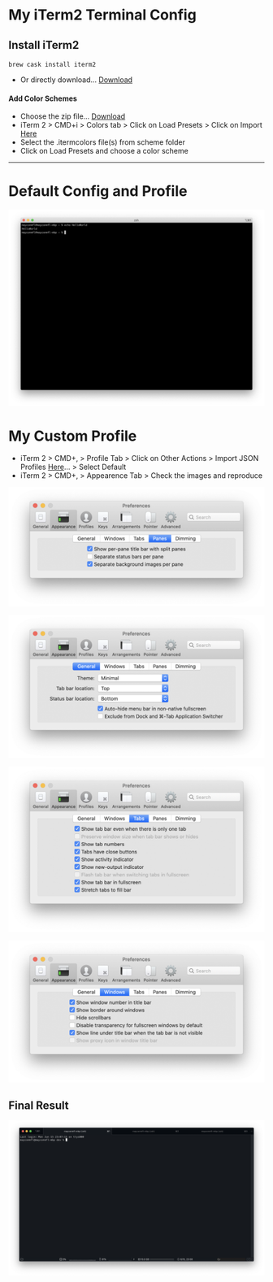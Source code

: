 # My iTerm2 Terminal Config

## Install iTerm2

    brew cask install iterm2 
    
- Or directly download... [Download](http://www.iterm2.com/downloads.html) 


#### Add Color Schemes

- Choose the zip file... [Download](https://iterm2colorschemes.com/)
- iTerm 2 > CMD+i > Colors tab > Click on Load Presets > Click on Import [Here](https://github.com/mayconmfl/mac-iterm2-terminal-config/tree/master/schemas)
- Select the .itermcolors file(s) from scheme folder
- Click on Load Presets and choose a color scheme


----


# Default Config and Profile

![Default](img/default-profile.png)


# My Custom Profile

  - iTerm 2 > CMD+, > Profile Tab > Click on Other Actions > Import JSON Profiles [Here](https://github.com/mayconmfl/mac-iterm2-terminal-config/blob/master/profile/mayconmfl-mbp.json)... > Select Default
  - iTerm 2 > CMD+, > Appearence Tab > Check the images and reproduce

![Default](img/appearance-general-panes.png)

![Default](img/appearance-general.png)

![Default](img/appearance-tabs.png)

![Default](img/appearance-windows.png)

## Final Result

![Default](img/mayconmfl-mbp-profile.png)
